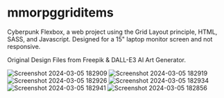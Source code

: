 # mmorpggriditems
Cyberpunk Flexbox, a web project using the Grid Layout principle, HTML, SASS, and Javascript. Designed for a 15" laptop monitor screen and not responsive.

Original Design Files from Freepik & DALL-E3 AI Art Generator.

![Screenshot 2024-03-05 182909](https://github.com/pavilionjeromeuses/mmorpggriditems/assets/155218546/b2effe62-8703-4efd-a2dc-89da9ab6c0ed)
![Screenshot 2024-03-05 182919](https://github.com/pavilionjeromeuses/mmorpggriditems/assets/155218546/812418f6-9063-4ea8-8281-1715b44028cf)
![Screenshot 2024-03-05 182926](https://github.com/pavilionjeromeuses/mmorpggriditems/assets/155218546/585e0fc9-8e86-4d1e-a51c-7953aa828808)
![Screenshot 2024-03-05 182934](https://github.com/pavilionjeromeuses/mmorpggriditems/assets/155218546/739c79e5-0b08-4c10-8b5e-dc2732dbdbde)
![Screenshot 2024-03-05 182941](https://github.com/pavilionjeromeuses/mmorpggriditems/assets/155218546/08a367c1-6c64-45de-954e-902dfd0958c0)
![Screenshot 2024-03-05 182856](https://github.com/pavilionjeromeuses/mmorpggriditems/assets/155218546/06670f41-5e6a-4e79-8317-cb7502062cca)
